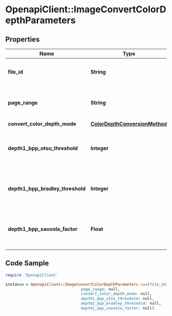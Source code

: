 # OpenapiClient::ImageConvertColorDepthParameters

## Properties

Name | Type | Description | Notes
------------ | ------------- | ------------- | -------------
**file_id** | **String** | The identifier of the previously uploaded file to be processed. | 
**page_range** | **String** | Specifies the number of the page, or the range of pages to process. | 
**convert_color_depth_mode** | [**ColorDepthConversionMethod**](ColorDepthConversionMethod.md) |  | 
**depth1_bpp_otsu_threshold** | **Integer** | Specifies the threshold for a conversion using the Depth1BppOtsu method. | [optional] [default to 50]
**depth1_bpp_bradley_threshold** | **Integer** | Specifies the threshold for a conversion using the Depth1BppBradley method. | [optional] [default to 38]
**depth1_bpp_sauvola_factor** | **Float** | Specifies the factor for a conversion using the Depth1BppSauvola method. | [optional] [default to 0.35]

## Code Sample

```ruby
require 'OpenapiClient'

instance = OpenapiClient::ImageConvertColorDepthParameters.new(file_id: null,
                                 page_range: null,
                                 convert_color_depth_mode: null,
                                 depth1_bpp_otsu_threshold: null,
                                 depth1_bpp_bradley_threshold: null,
                                 depth1_bpp_sauvola_factor: null)
```



